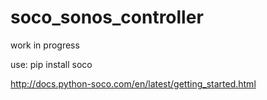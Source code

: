 # soco_sonos_controller
work in progress


use:
pip install soco

http://docs.python-soco.com/en/latest/getting_started.html
